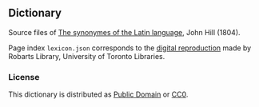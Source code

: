## Dictionary

Source files of [The synonymes of the Latin language](https://latin-dict.github.io/dictionaries/HillJohn1804.html), John Hill (1804).

Page index `lexicon.json` corresponds to the [digital reproduction](https://archive.org/details/synonymesoflatin00hilluoft) made by Robarts Library, University of Toronto Libraries.


### License

This dictionary is distributed as [Public Domain](http://creativecommons.org/publicdomain/mark/1.0/) or [CC0](LICENSE).

